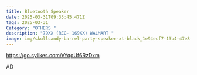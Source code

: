 ```yaml
---
title: Bluetooth Speaker
date: 2025-03-31T09:33:45.471Z
tags: 2025-03-31
Category: "OTHERS "
description: "79XX (REG- 169XX) WALMART "
image: img/skullcandy-barrel-party-speaker-xt-black_1e94ecf7-13b4-47e8-8dbb-0afbca3fd892.6cbbc35acaba95542f213700f7328296.webp
---
```

<!--StartFragment-->

https://go.sylikes.com/eYqoUf6RzDxm

<!--EndFragment--> AD